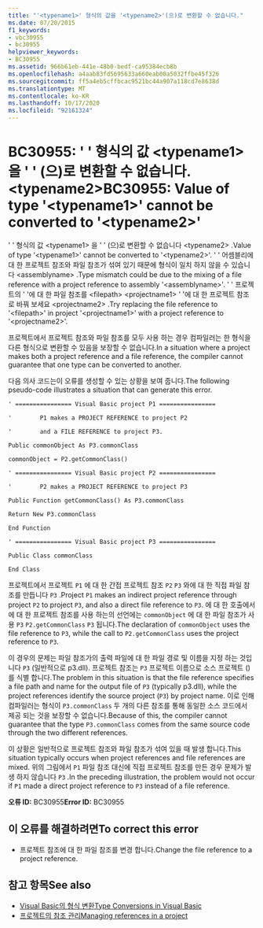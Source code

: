 ```yaml
---
title: "'<typename1>' 형식의 값을 '<typename2>'(으)로 변환할 수 없습니다."
ms.date: 07/20/2015
f1_keywords:
- vbc30955
- bc30955
helpviewer_keywords:
- BC30955
ms.assetid: 966b61eb-441e-48b0-bedf-ca95384ecb8b
ms.openlocfilehash: a4aab83fd5695633a660eab00a5032ffbe45f326
ms.sourcegitcommit: ff5a4eb5cffbcac9521bc44a907a118cd7e8638d
ms.translationtype: MT
ms.contentlocale: ko-KR
ms.lasthandoff: 10/17/2020
ms.locfileid: "92161324"
---
```

# <a name="bc30955-value-of-type-typename1-cannot-be-converted-to-typename2"></a><span data-ttu-id="f430a-102">BC30955: ' ' 형식의 값 \<typename1> 을 ' ' (으)로 변환할 수 없습니다. \<typename2></span><span class="sxs-lookup"><span data-stu-id="f430a-102">BC30955: Value of type '\<typename1>' cannot be converted to '\<typename2>'</span></span>

<span data-ttu-id="f430a-103">' ' 형식의 값 \<typename1> 을 ' ' (으)로 변환할 수 없습니다 \<typename2> .</span><span class="sxs-lookup"><span data-stu-id="f430a-103">Value of type '\<typename1>' cannot be converted to '\<typename2>'.</span></span> <span data-ttu-id="f430a-104">' ' 어셈블리에 대 한 프로젝트 참조와 파일 참조가 섞여 있기 때문에 형식이 일치 하지 않을 수 있습니다 \<assemblyname> .</span><span class="sxs-lookup"><span data-stu-id="f430a-104">Type mismatch could be due to the mixing of a file reference with a project reference to assembly '\<assemblyname>'.</span></span> <span data-ttu-id="f430a-105">' ' 프로젝트의 ' '에 대 한 파일 참조를 \<filepath> \<projectname1> ' '에 대 한 프로젝트 참조로 바꿔 보세요 \<projectname2> .</span><span class="sxs-lookup"><span data-stu-id="f430a-105">Try replacing the file reference to '\<filepath>' in project '\<projectname1>' with a project reference to '\<projectname2>'.</span></span>

 <span data-ttu-id="f430a-106">프로젝트에서 프로젝트 참조와 파일 참조를 모두 사용 하는 경우 컴파일러는 한 형식을 다른 형식으로 변환할 수 있음을 보장할 수 없습니다.</span><span class="sxs-lookup"><span data-stu-id="f430a-106">In a situation where a project makes both a project reference and a file reference, the compiler cannot guarantee that one type can be converted to another.</span></span>

 <span data-ttu-id="f430a-107">다음 의사 코드는이 오류를 생성할 수 있는 상황을 보여 줍니다.</span><span class="sxs-lookup"><span data-stu-id="f430a-107">The following pseudo-code illustrates a situation that can generate this error.</span></span>

 `' ================ Visual Basic project P1 ================`

 `'        P1 makes a PROJECT REFERENCE to project P2`

 `'        and a FILE REFERENCE to project P3.`

 `Public commonObject As P3.commonClass`

 `commonObject = P2.getCommonClass()`

 `' ================ Visual Basic project P2 ================`

 `'        P2 makes a PROJECT REFERENCE to project P3`

 `Public Function getCommonClass() As P3.commonClass`

 `Return New P3.commonClass`

 `End Function`

 `' ================ Visual Basic project P3 ================`

 `Public Class commonClass`

 `End Class`

 <span data-ttu-id="f430a-108">프로젝트에서 프로젝트 `P1` 에 대 한 간접 프로젝트 참조 `P2` `P3` 와에 대 한 직접 파일 참조를 만듭니다 `P3` .</span><span class="sxs-lookup"><span data-stu-id="f430a-108">Project `P1` makes an indirect project reference through project `P2` to project `P3`, and also a direct file reference to `P3`.</span></span> <span data-ttu-id="f430a-109">에 대 한 호출에서에 대 한 프로젝트 참조를 사용 하는의 선언에는 `commonObject` 에 대 한 파일 참조가 사용 `P3` `P2.getCommonClass` `P3` 됩니다.</span><span class="sxs-lookup"><span data-stu-id="f430a-109">The declaration of `commonObject` uses the file reference to `P3`, while the call to `P2.getCommonClass` uses the project reference to `P3`.</span></span>

 <span data-ttu-id="f430a-110">이 경우의 문제는 파일 참조가의 출력 파일에 대 한 파일 경로 및 이름을 지정 하는 것입니다 `P3` (일반적으로 p3.dll). 프로젝트 참조는 `P3` 프로젝트 이름으로 소스 프로젝트 ()를 식별 합니다.</span><span class="sxs-lookup"><span data-stu-id="f430a-110">The problem in this situation is that the file reference specifies a file path and name for the output file of `P3` (typically p3.dll), while the project references identify the source project (`P3`) by project name.</span></span> <span data-ttu-id="f430a-111">이로 인해 컴파일러는 형식이 `P3.commonClass` 두 개의 다른 참조를 통해 동일한 소스 코드에서 제공 되는 것을 보장할 수 없습니다.</span><span class="sxs-lookup"><span data-stu-id="f430a-111">Because of this, the compiler cannot guarantee that the type `P3.commonClass` comes from the same source code through the two different references.</span></span>

 <span data-ttu-id="f430a-112">이 상황은 일반적으로 프로젝트 참조와 파일 참조가 섞여 있을 때 발생 합니다.</span><span class="sxs-lookup"><span data-stu-id="f430a-112">This situation typically occurs when project references and file references are mixed.</span></span> <span data-ttu-id="f430a-113">위의 그림에서 `P1` 파일 참조 대신에 직접 프로젝트 참조를 만든 경우 문제가 발생 하지 않습니다 `P3` .</span><span class="sxs-lookup"><span data-stu-id="f430a-113">In the preceding illustration, the problem would not occur if `P1` made a direct project reference to `P3` instead of a file reference.</span></span>

 <span data-ttu-id="f430a-114">**오류 ID:** BC30955</span><span class="sxs-lookup"><span data-stu-id="f430a-114">**Error ID:** BC30955</span></span>

## <a name="to-correct-this-error"></a><span data-ttu-id="f430a-115">이 오류를 해결하려면</span><span class="sxs-lookup"><span data-stu-id="f430a-115">To correct this error</span></span>

- <span data-ttu-id="f430a-116">프로젝트 참조에 대 한 파일 참조를 변경 합니다.</span><span class="sxs-lookup"><span data-stu-id="f430a-116">Change the file reference to a project reference.</span></span>

## <a name="see-also"></a><span data-ttu-id="f430a-117">참고 항목</span><span class="sxs-lookup"><span data-stu-id="f430a-117">See also</span></span>

- [<span data-ttu-id="f430a-118">Visual Basic의 형식 변환</span><span class="sxs-lookup"><span data-stu-id="f430a-118">Type Conversions in Visual Basic</span></span>](../../programming-guide/language-features/data-types/type-conversions.md)
- [<span data-ttu-id="f430a-119">프로젝트의 참조 관리</span><span class="sxs-lookup"><span data-stu-id="f430a-119">Managing references in a project</span></span>](/visualstudio/ide/managing-references-in-a-project)
